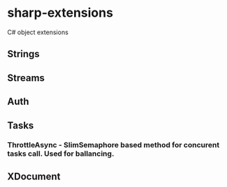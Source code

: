 # sharp-extensions
C# object extensions

## Strings

## Streams

## Auth

## Tasks
### ThrottleAsync - SlimSemaphore based method for concurent tasks call. Used for ballancing.

## XDocument
